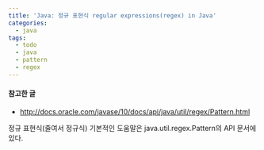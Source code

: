 ```yaml
---
title: 'Java: 정규 표현식 regular expressions(regex) in Java'
categories:
  - java
tags:
  - todo
  - java
  - pattern
  - regex
---
```


#### 참고한 글
- http://docs.oracle.com/javase/10/docs/api/java/util/regex/Pattern.html


정규 표현식(줄여서 정규식)
기본적인 도움말은 java.util.regex.Pattern의 API 문서에 있다.

